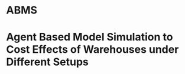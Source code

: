 # ABMS

<h1> Agent Based Model Simulation to Cost Effects of Warehouses under Different Setups </h1>
